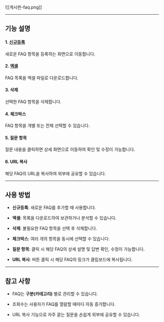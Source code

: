 ![[게시판-faq.png]]

---
## 기능 설명

#### 1. [신규등록](faq-신규등록.md)

새로운 FAQ 항목을 등록하는 화면으로 이동합니다.

#### 2. [엑셀](엑셀.md)

FAQ 목록을 엑셀 파일로 다운로드합니다.

#### 3. 삭제

선택한 FAQ 항목을 삭제합니다.

#### 4. 체크박스

FAQ 항목을 개별 또는 전체 선택할 수 있습니다.

#### 5. 질문 항목

질문 내용을 클릭하면 상세 화면으로 이동하여 확인 및 수정이 가능합니다.

#### 6. URL 복사

해당 FAQ의 URL을 복사하여 외부에 공유할 수 있습니다.

---

## 사용 방법

- **신규등록**: 새로운 FAQ를 추가할 때 사용합니다.
    
- **엑셀**: 목록을 다운로드하여 보관하거나 분석할 수 있습니다.
    
- **삭제**: 불필요한 FAQ 항목을 선택 후 삭제합니다.
    
- **체크박스**: 여러 개의 항목을 동시에 선택할 수 있습니다.
    
- **질문 항목**: 클릭 시 해당 FAQ의 상세 설명 및 답변 확인, 수정이 가능합니다.
    
- **URL 복사**: 버튼 클릭 시 해당 FAQ의 링크가 클립보드에 복사됩니다.
    

---

## 참고 사항

- FAQ는 **구분(카테고리)** 별로 관리할 수 있습니다.
    
- 조회수는 사용자가 FAQ를 열람할 때마다 자동 증가합니다.
    
- URL 복사 기능으로 자주 묻는 질문을 손쉽게 외부에 공유할 수 있습니다.